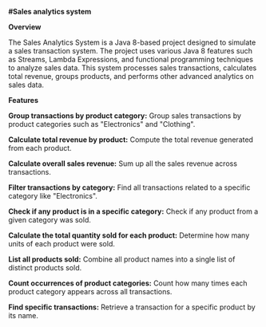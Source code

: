 **#Sales analytics system**

**Overview**

The Sales Analytics System is a Java 8-based project designed to simulate a sales transaction system. The project uses various Java 8 features such as Streams, Lambda Expressions, and functional programming techniques to analyze sales data. This system processes sales transactions, calculates total revenue, groups products, and performs other advanced analytics on sales data.

**Features**

**Group transactions by product category:** Group sales transactions by product categories such as "Electronics" and "Clothing".

**Calculate total revenue by product:** Compute the total revenue generated from each product.

**Calculate overall sales revenue:** Sum up all the sales revenue across transactions.

**Filter transactions by category:** Find all transactions related to a specific category like "Electronics".

**Check if any product is in a specific category:** Check if any product from a given category was sold.

**Calculate the total quantity sold for each product:** Determine how many units of each product were sold.

**List all products sold:** Combine all product names into a single list of distinct products sold.

**Count occurrences of product categories:** Count how many times each product category appears across all transactions.

**Find specific transactions:** Retrieve a transaction for a specific product by its name.
